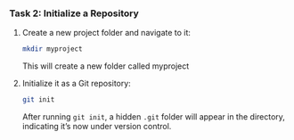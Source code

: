 ### **Task 2: Initialize a Repository**
1. Create a new project folder and navigate to it: 
   ```bash
   mkdir myproject
   ```
   This will create a new folder called myproject

2. Initialize it as a Git repository:
   ```bash 
   git init
   ```
    After running `git init`, a hidden `.git` folder will appear in the directory, indicating it’s now under version control.

